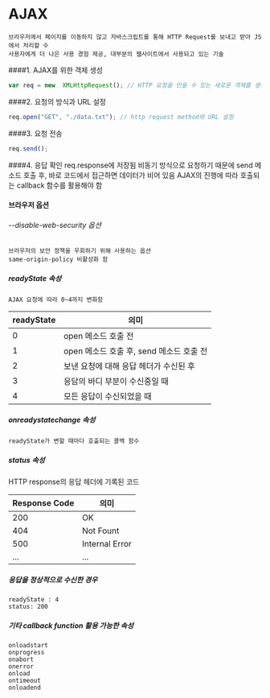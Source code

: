 ﻿AJAX
====
    브라우저에서 페이지를 이동하지 않고 자바스크립트를 통해 HTTP Request를 보내고 받아 JS에서 처리할 수
    사용자에게 더 나은 사용 경험 제공, 대부분의 웹사이트에서 사용되고 있는 기술

####1. AJAX를 위한 객체 생성
```js
var req = new  XMLHttpRequest(); // HTTP 요청을 만들 수 있는 새로운 객체를 생성하는 명령
```
####2. 요청의 방식과 URL 설정
```js
req.open("GET", "./data.txt"); // http request method와 URL 설정
```
####3. 요청 전송
```js
req.send();
```
####4. 응답 확인
    req.response에 저장됨
    비동기 방식으로 요청하기 때문에 send 메소드 호출 후, 바로 코드에서 접근하면 데이터가 비어 있음
    AJAX의 진행에 따라 호출되는 callback 함수를 활용해야 함
#### 브라우저 옵션
###### --disable-web-security 옵션
    브라우저의 보안 정책을 우회하기 위해 사용하는 옵션
    same-origin-policy 비활성화 함
##### readyState 속성
    AJAX 요청에 따라 0~4까지 변화함

 readyState | 의미 |
---------|----------
 0 | open 메소드 호출 전 |
 1 | open 메소드 호출 후, send 메소드 호출 전 |
 2 | 보낸 요청에 대해 응답 헤더가 수신된 후 |
 3 | 응담의 바디 부분이 수신중일 때 |
 4 | 모든 응답이 수신되었을 때
##### onreadystatechange 속성
    readyState가 변할 때마다 호출되는 콜백 함수
##### status 속성
HTTP response의 응답 헤더에 기록된 코드

  Response Code | 의미 |
 ---------------|------|
 200 | OK |
 404 | Not Fount |
 500 | Internal Error |
 ... | ...
##### 응답을 정상적으로 수신한 경우
    readyState : 4
    status: 200
##### 기타 callback function 활용 가능한 속성
    onloadstart
    onprogress
    onabort
    onerror
    onload
    ontimeout
    onloadend
